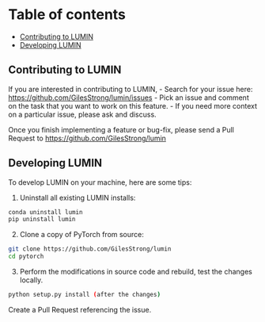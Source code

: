 # Table of contents

- [Contributing to LUMIN](#contributing-to-lumin)
- [Developing LUMIN](#developing-lumin)

## Contributing to LUMIN

If you are interested in contributing to LUMIN,
    - Search for your issue here: https://github.com/GilesStrong/lumin/issues
    - Pick an issue and comment on the task that you want to work on this feature.
    - If you need more context on a particular issue, please ask and discuss.

Once you finish implementing a feature or bug-fix, please send a Pull Request to
https://github.com/GilesStrong/lumin

## Developing LUMIN

To develop LUMIN on your machine, here are some tips:

1. Uninstall all existing LUMIN installs:

```bash
conda uninstall lumin
pip uninstall lumin
```

2. Clone a copy of PyTorch from source:

```bash
git clone https://github.com/GilesStrong/lumin
cd pytorch
```

3. Perform the modifications in source code and rebuild, test the changes locally.

```bash
python setup.py install (after the changes)
```

Create a Pull Request referencing the issue.
